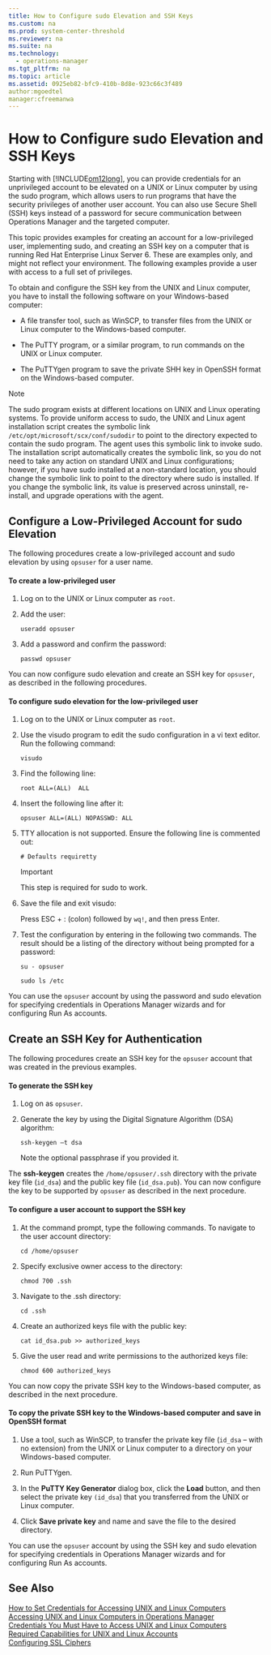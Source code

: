 ```yaml
---
title: How to Configure sudo Elevation and SSH Keys
ms.custom: na
ms.prod: system-center-threshold
ms.reviewer: na
ms.suite: na
ms.technology: 
  - operations-manager
ms.tgt_pltfrm: na
ms.topic: article
ms.assetid: 0925eb82-bfc9-410b-8d8e-923c66c3f489
author:mgoedtel
manager:cfreemanwa
---
```

# How to Configure sudo Elevation and SSH Keys
Starting with [!INCLUDE[om12long](../../om/manage/includes/om12long_md.md)], you can provide credentials for an unprivileged account to be elevated on a UNIX or Linux computer by using the sudo program, which allows users to run programs that have the security privileges of another user account. You can also use Secure Shell \(SSH\) keys instead of a password for secure communication between Operations Manager and the targeted computer.  
  
This topic provides examples for creating an account for a low\-privileged user, implementing sudo, and creating an SSH key on a computer that is running Red Hat Enterprise Linux Server 6. These are examples only, and might not reflect your environment. The following examples provide a user with access to a full set of privileges.  
  
To obtain and configure the SSH key from the UNIX and Linux computer, you have to install the following software on your Windows\-based computer:  
  
-   A file transfer tool, such as WinSCP, to transfer files from the UNIX or Linux computer to the Windows\-based computer.  
  
-   The PuTTY program, or a similar program, to run commands on the UNIX or Linux computer.  
  
-   The PuTTYgen program to save the private SHH key in OpenSSH format on the Windows\-based computer.  
  
> [!NOTE]  
> The sudo program exists at different locations on UNIX and Linux operating systems. To provide uniform access to sudo, the UNIX and Linux agent installation script creates the symbolic link `/etc/opt/microsoft/scx/conf/sudodir` to point to the directory expected to contain the sudo program. The agent uses this symbolic link to invoke sudo. The installation script automatically creates the symbolic link, so you do not need to take any action on standard UNIX and Linux configurations; however, if you have sudo installed at a non\-standard location, you should change the symbolic link to point to the directory where sudo is installed. If you change the symbolic link, its value is preserved across uninstall, re\-install, and upgrade operations with the agent.  
  
## Configure a Low\-Privileged Account for sudo Elevation  
The following procedures create a low\-privileged account and sudo elevation by using `opsuser` for a user name.  
  
#### To create a low\-privileged user  
  
1.  Log on to the UNIX or Linux computer as `root`.  
  
2.  Add the user:  
  
    `useradd opsuser`  
  
3.  Add a password and confirm the password:  
  
    `passwd opsuser`  
  
You can now configure sudo elevation and create an SSH key for `opsuser`, as described in the following procedures.  
  
#### To configure sudo elevation for the low\-privileged user  
  
1.  Log on to the UNIX or Linux computer as `root`.  
  
2.  Use the visudo program to edit the sudo configuration in a vi text editor. Run the following command:  
  
    `visudo`  
  
3.  Find the following line:  
  
    `root ALL=(ALL)  ALL`  
  
4.  Insert the following line after it:  
  
    `opsuser ALL=(ALL) NOPASSWD: ALL`  
  
5.  TTY allocation is not supported. Ensure the following line is commented out:  
  
    `# Defaults requiretty`  
  
    > [!IMPORTANT]  
    > This step is required for sudo to work.  
  
6.  Save the file and exit visudo:  
  
    Press ESC \+ : \(colon\) followed by `wq!`, and then press Enter.  
  
7.  Test the configuration by entering in the following two commands. The result should be a listing of the directory without being prompted for a password:  
  
    `su - opsuser`  
  
    `sudo ls /etc`  
  
You can use the `opsuser` account by using the password and sudo elevation for specifying credentials in Operations Manager wizards and for configuring Run As accounts.  
  
## Create an SSH Key for Authentication  
The following procedures create an SSH key for the `opsuser` account that was created in the previous examples.  
  
#### To generate the SSH key  
  
1.  Log on as `opsuser`.  
  
2.  Generate the key by using the Digital Signature Algorithm \(DSA\) algorithm:  
  
    `ssh-keygen –t dsa`  
  
    Note the optional passphrase if you provided it.  
  
The **ssh\-keygen** creates the `/home/opsuser/.ssh` directory with the private key file \(`id_dsa`\) and the public key file \(`id_dsa.pub`\). You can now configure the key to be supported by `opsuser` as described in the next procedure.  
  
#### To configure a user account to support the SSH key  
  
1.  At the command prompt, type the following commands. To navigate to the user account directory:  
  
    `cd /home/opsuser`  
  
2.  Specify exclusive owner access to the directory:  
  
    `chmod 700 .ssh`  
  
3.  Navigate to the .ssh directory:  
  
    `cd .ssh`  
  
4.  Create an authorized keys file with the public key:  
  
    `cat id_dsa.pub >> authorized_keys`  
  
5.  Give the user read and write permissions to the authorized keys file:  
  
    `chmod 600 authorized_keys`  
  
You can now copy the private SSH key to the Windows\-based computer, as described in the next procedure.  
  
#### To copy the private SSH key to the Windows\-based computer and save in OpenSSH format  
  
1.  Use a tool, such as WinSCP, to transfer the private key file \(`id_dsa` – with no extension\) from the UNIX or Linux computer to a directory on your Windows\-based computer.  
  
2.  Run PuTTYgen.  
  
3.  In the **PuTTY Key Generator** dialog box, click the **Load** button, and then select the private key `(id_dsa`\) that you transferred from the UNIX or Linux computer.  
  
4.  Click **Save private key** and name and save the file to the desired directory.  
  
You can use the `opsuser` account by using the SSH key and sudo elevation for specifying credentials in Operations Manager wizards and for configuring Run As accounts.  
  
## See Also  
[How to Set Credentials for Accessing UNIX and Linux Computers](../../om/manage/How-to-Set-Credentials-for-Accessing-UNIX-and-Linux-Computers.md)  
[Accessing UNIX and Linux Computers in Operations Manager](../../om/manage/Accessing-UNIX-and-Linux-Computers-in-Operations-Manager.md)  
[Credentials You Must Have to Access UNIX and Linux Computers](../../om/manage/Credentials-You-Must-Have-to-Access-UNIX-and-Linux-Computers.md)  
[Required Capabilities for UNIX and Linux Accounts](../../om/manage/Required-Capabilities-for-UNIX-and-Linux-Accounts.md)  
[Configuring SSL Ciphers](../../om/manage/Configuring-SSL-Ciphers.md)  
  
